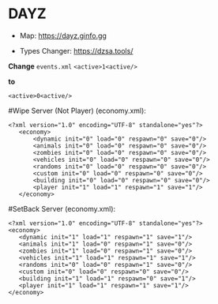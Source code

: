 # DAYZ

- Map: https://dayz.ginfo.gg

- Types Changer: https://dzsa.tools/

**Change** ``events.xml`` ``<active>1<active/>``

 **to**
 
 ``<active>0<active/>``

#Wipe Server (Not Player) (economy.xml):
 ```   
 <?xml version="1.0" encoding="UTF-8" standalone="yes"?>
    <economy>
        <dynamic init="0" load="0" respawn="0" save="0"/>
        <animals init="0" load="0" respawn="0" save="0"/>
        <zombies init="0" load="0" respawn="0" save="0"/>
        <vehicles init="0" load="0" respawn="0" save="0"/>
        <randoms init="0" load="0" respawn="0" save="0"/>
        <custom init="0" load="0" respawn="0" save="0"/>
        <building init="0" load="0" respawn="0" save="0"/>
        <player init="1" load="1" respawn="1" save="1"/>
    </economy>
```

#SetBack Server (economy.xml):
 ```
<?xml version="1.0" encoding="UTF-8" standalone="yes"?>
<economy>
    <dynamic init="1" load="1" respawn="1" save="1"/>
    <animals init="1" load="0" respawn="1" save="0"/>
    <zombies init="1" load="0" respawn="1" save="0"/>
    <vehicles init="1" load="1" respawn="1" save="1"/>
    <randoms init="0" load="0" respawn="1" save="0"/>
    <custom init="0" load="0" respawn="0" save="0"/>
    <building init="1" load="1" respawn="0" save="1"/>
    <player init="1" load="1" respawn="1" save="1"/>
</economy>

 ```
